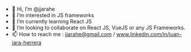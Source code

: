 - 👋 Hi, I’m @jjarahe
- 👀 I’m interested in JS frameworks
- 🌱 I’m currently learning React JS
- 💞️ I’m looking to collaborate on React JS, VueJS or any JS Frameworks.
- 📫 How to reach me : jjarahe@gmail.com / www.linkedin.com/in/juan-jara-herrera

<!---
jjarahe/jjarahe is a ✨ special ✨ repository because its `README.md` (this file) appears on your GitHub profile.
You can click the Preview link to take a look at your changes.
--->
